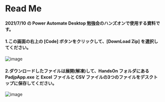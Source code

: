 # Read Me
#### 2021/7/10 の Power Automate Desktop 勉強会のハンズオンで使用する資料です。

#### 1.この画面の右上の [Code] ボタンをクリックして、[DownLoad Zip] を選択してください。
![image](https://user-images.githubusercontent.com/86896419/124941437-bfca3f00-e045-11eb-8410-a770f924b1a4.png)


#### 2.ダウンロードしたファイルは展開(解凍)して、HandsOn フォルダにある PadjpApp.exe と Excel ファイルと CSV ファイルの3つのファイルをデスクトップに保存してください。


![image](https://user-images.githubusercontent.com/86896419/124942250-6b738f00-e046-11eb-8a25-de1a80f6f63c.png)



